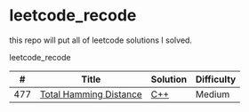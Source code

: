 # leetcode_recode

this repo will put all of leetcode solutions I solved.

leetcode_recode
<table>
<thead>
<tr>
<th>#</th>
<th>Title</th>
<th>Solution</th>
<th>Difficulty</th>
</tr>
</thead>
<tbody>
<tr>
<td>477</td>
<td><a href="https://leetcode.com/problems/total-hamming-distance/">Total Hamming Distance</a></td>
<td><a href="/haoel/leetcode/blob/master/algorithms/cpp/totalHammingDistance/totalHammingDistance.cpp">C++</a></td>
<td>Medium</td>
</tr>
